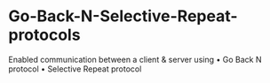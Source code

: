 # Go-Back-N-Selective-Repeat-protocols
Enabled communication between a client & server using
• Go Back N protocol
• Selective Repeat protocol
